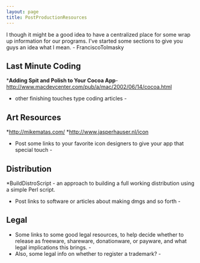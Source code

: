 ```yaml
---
layout: page
title: PostProductionResources
---
```


I though it might be a good idea to have a centralized place for some wrap up information for our programs.  I've started some sections to give you guys an idea what I mean.  - FranciscoTolmasky


**Last Minute Coding**
----


***Adding Spit and Polish to Your Cocoa App**- http://www.macdevcenter.com/pub/a/mac/2002/06/14/cocoa.html


- other finishing touches type coding articles -

**Art Resources**
----


*http://mikematas.com/
*http://www.jasperhauser.nl/icon

- Post some links to your favorite icon designers to give your app that special touch -

**Distribution**
----


*BuildDistroScript - an approach to building a full working distribution using a simple Perl script.

- Post links to software or articles about making dmgs and so forth -

**Legal**
----

- Some links to some good legal resources, to help decide whether to release as freeware, shareware, donationware, or payware, and what legal implications this brings. -
- Also, some legal info on whether to register a trademark? -

